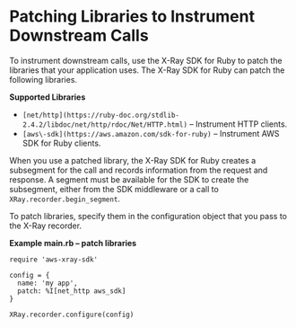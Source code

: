 # Patching Libraries to Instrument Downstream Calls<a name="xray-sdk-ruby-patching"></a>

To instrument downstream calls, use the X\-Ray SDK for Ruby to patch the libraries that your application uses\. The X\-Ray SDK for Ruby can patch the following libraries\.

**Supported Libraries**
+ `[net/http](https://ruby-doc.org/stdlib-2.4.2/libdoc/net/http/rdoc/Net/HTTP.html)` – Instrument HTTP clients\.
+ `[aws\-sdk](https://aws.amazon.com/sdk-for-ruby)` – Instrument AWS SDK for Ruby clients\.

When you use a patched library, the X\-Ray SDK for Ruby creates a subsegment for the call and records information from the request and response\. A segment must be available for the SDK to create the subsegment, either from the SDK middleware or a call to `XRay.recorder.begin_segment`\.

To patch libraries, specify them in the configuration object that you pass to the X\-Ray recorder\.

**Example main\.rb – patch libraries**  

```
require 'aws-xray-sdk'

config = {
  name: 'my app',
  patch: %I[net_http aws_sdk]
}

XRay.recorder.configure(config)
```